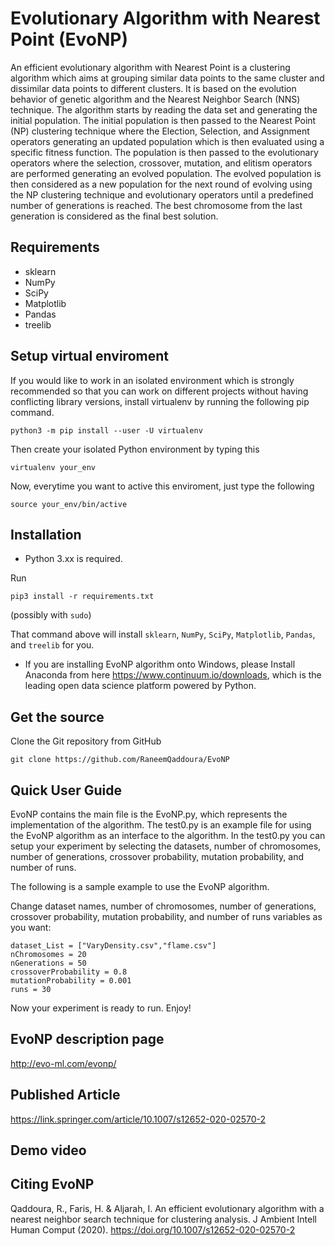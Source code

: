 # Evolutionary Algorithm with Nearest Point (EvoNP)
An efficient evolutionary algorithm with Nearest Point is a clustering algorithm which aims at grouping similar data points to the same cluster and dissimilar data points to different clusters. It is based on the evolution behavior of genetic algorithm and the Nearest Neighbor Search (NNS) technique. The algorithm starts by reading the data set and generating the initial population. The initial population is then passed to the Nearest Point (NP) clustering technique where the Election, Selection, and Assignment operators generating an updated population which is then evaluated using a specific fitness function. The population is then passed to the evolutionary operators where the selection, crossover, mutation, and elitism operators are performed generating an evolved population. The evolved population is then considered as a new population for the next round of evolving using the NP clustering technique and evolutionary operators until a predefined number of generations is reached. The best chromosome from the last generation is considered as the final best solution. 

## Requirements
- sklearn
- NumPy
- SciPy
- Matplotlib
- Pandas
- treelib

## Setup virtual enviroment
If you would like to work in an isolated environment which is strongly recommended so that you can work on different projects without having conflicting library versions, install virtualenv by running the following pip command.
```
python3 -m pip install --user -U virtualenv
```
Then create your isolated Python environment by typing this
```
virtualenv your_env

```
Now, everytime you want to active this enviroment, just type the following
```
source your_env/bin/active
```

## Installation
- Python 3.xx is required.

Run

    pip3 install -r requirements.txt

(possibly with `sudo`)

That command above will install  `sklearn`, `NumPy`, `SciPy`, `Matplotlib`, `Pandas`, and `treelib` for you.

- If you are installing EvoNP algorithm onto Windows, please Install Anaconda from here https://www.continuum.io/downloads, which is the leading open data science platform powered by Python.

## Get the source

Clone the Git repository from GitHub

    git clone https://github.com/RaneemQaddoura/EvoNP


## Quick User Guide

EvoNP contains the main file is the EvoNP.py, which represents the implementation of the algorithm. The test0.py is an example file for using the EvoNP algorithm as an interface to the algorithm. In the test0.py you can setup your experiment by selecting the datasets, number of chromosomes, number of generations, crossover probability, mutation probability, and number of runs. 

The following is a sample example to use the EvoNP algorithm.  

Change dataset names, number of chromosomes, number of generations, crossover probability, mutation probability, and number of runs variables as you want:  
```
dataset_List = ["VaryDensity.csv","flame.csv"]
nChromosomes = 20
nGenerations = 50
crossoverProbability = 0.8
mutationProbability = 0.001
runs = 30
```

Now your experiment is ready to run. Enjoy!

## EvoNP description page
http://evo-ml.com/evonp/

## Published Article
https://link.springer.com/article/10.1007/s12652-020-02570-2

## Demo video

## Citing EvoNP
Qaddoura, R., Faris, H. & Aljarah, I. An efficient evolutionary algorithm with a nearest neighbor search technique for clustering analysis. J Ambient Intell Human Comput (2020). https://doi.org/10.1007/s12652-020-02570-2

